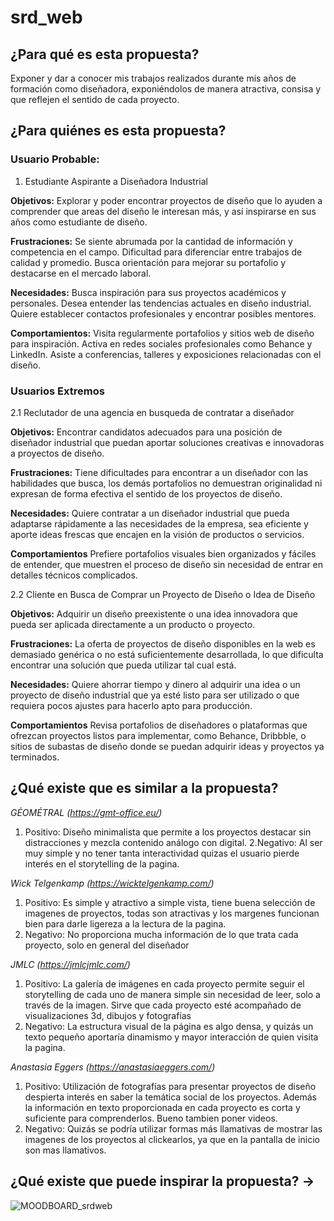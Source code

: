 # srd_web

## ¿Para qué es esta propuesta? 
Exponer y dar a conocer mis trabajos realizados durante mis años de formación como diseñadora, exponiéndolos de manera atractiva, consisa y que reflejen el sentido de cada proyecto.

## ¿Para quiénes es esta propuesta?

### Usuario Probable: 
1. Estudiante Aspirante a Diseñadora Industrial

**Objetivos:** 
Explorar y poder encontrar proyectos de diseño que lo ayuden a comprender que areas del diseño le interesan más, y así inspirarse en sus años como estudiante de diseño.

**Frustraciones:**
Se siente abrumada por la cantidad de información y competencia en el campo.
Dificultad para diferenciar entre trabajos de calidad y promedio.
Busca orientación para mejorar su portafolio y destacarse en el mercado laboral.

**Necesidades:**
Busca inspiración para sus proyectos académicos y personales.
Desea entender las tendencias actuales en diseño industrial.
Quiere establecer contactos profesionales y encontrar posibles mentores.

**Comportamientos:**
Visita regularmente portafolios y sitios web de diseño para inspiración.
Activa en redes sociales profesionales como Behance y LinkedIn.
Asiste a conferencias, talleres y exposiciones relacionadas con el diseño.

   
###  Usuarios Extremos
2.1 Reclutador de una agencia en busqueda de contratar a diseñador

**Objetivos:**
Encontrar candidatos adecuados para una posición de diseñador industrial que puedan aportar soluciones creativas e innovadoras a proyectos de diseño.
    
**Frustraciones:**
Tiene dificultades para encontrar a un diseñador con las habilidades que busca, los demás portafolios no demuestran  originalidad ni expresan de forma efectiva el sentido de los proyectos de diseño.
  
**Necesidades:**
Quiere contratar a un diseñador industrial que pueda adaptarse rápidamente a las necesidades de la empresa, sea eficiente y aporte ideas frescas que encajen en la visión de productos o servicios.

**Comportamientos**
Prefiere portafolios visuales bien organizados y fáciles de entender, que muestren el proceso de diseño sin necesidad de entrar en detalles técnicos complicados.
    

2.2 Cliente en Busca de Comprar un Proyecto de Diseño o Idea de Diseño

**Objetivos:**
Adquirir un diseño preexistente o una idea innovadora que pueda ser aplicada directamente a un producto o proyecto.
    
**Frustraciones:**
La oferta de proyectos de diseño disponibles en la web es demasiado genérica o no está suficientemente desarrollada, lo que dificulta encontrar una solución que pueda utilizar tal cual está.
  
**Necesidades:**
Quiere ahorrar tiempo y dinero al adquirir una idea o un proyecto de diseño industrial que ya esté listo para ser utilizado o que requiera pocos ajustes para hacerlo apto para producción.

**Comportamientos**
Revisa portafolios de diseñadores o plataformas que ofrezcan proyectos listos para implementar, como Behance, Dribbble, o sitios de subastas de diseño donde se puedan adquirir ideas y proyectos ya terminados.


## ¿Qué existe que es similar a la propuesta? 

*GÉOMÉTRAL (https://gmt-office.eu/)*

1. Positivo: Diseño minimalista que permite a los proyectos destacar sin distracciones y mezcla contenido análogo con digital.
2.Negativo: Al ser muy simple y no tener tanta interactividad quizas el usuario pierde interés en el storytelling de la pagina.

*Wick Telgenkamp (https://wicktelgenkamp.com/)*

1. Positivo: Es simple y atractivo a simple vista, tiene buena selección de imagenes de proyectos, todas son atractivas y los margenes funcionan bien para darle ligereza a la lectura de la pagina.
2. Negativo: No proporciona mucha información de lo que trata cada proyecto, solo en general del diseñador

*JMLC (https://jmlcjmlc.com/)*

1. Positivo: La galería de imágenes en cada proyecto permite seguir el storytelling de cada uno de manera simple sin necesidad de leer, solo a través de la imagen. Sirve que cada proyecto esté acompañado de visualizaciones 3d, dibujos y fotografías
2. Negativo: La estructura visual de la página es algo densa, y quizás un texto pequeño aportaría dinamismo y mayor interacción de quien visita la pagina.

*Anastasia Eggers (https://anastasiaeggers.com/)*

1. Positivo: Utilización de fotografías para presentar proyectos de diseño despierta interés en saber la temática social de los proyectos. Además la información en texto proporcionada en cada proyecto es corta y suficiente para comprenderlos. Bueno tambien poner videos.
2. Negativo: Quizás se podría utilizar formas más llamativas de mostrar las imagenes de los proyectos al clickearlos, ya que en la pantalla de inicio son mas llamativos.


## ¿Qué existe que puede inspirar la propuesta? →
![MOODBOARD_srdweb](https://github.com/user-attachments/assets/281c9538-f1f6-4d7d-9873-60daa6508ae0)
